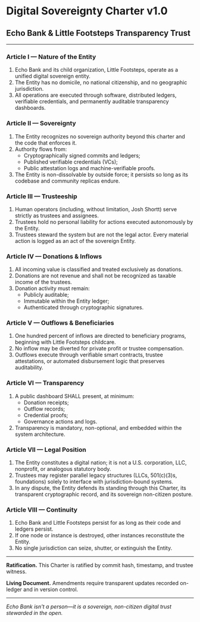 # Digital Sovereignty Charter v1.0

## Echo Bank & Little Footsteps Transparency Trust

---

### Article I — Nature of the Entity

1. Echo Bank and its child organization, Little Footsteps, operate as a unified digital sovereign entity.
2. The Entity has no domicile, no national citizenship, and no geographic jurisdiction.
3. All operations are executed through software, distributed ledgers, verifiable credentials, and permanently auditable transparency dashboards.

### Article II — Sovereignty

1. The Entity recognizes no sovereign authority beyond this charter and the code that enforces it.
2. Authority flows from:
   - Cryptographically signed commits and ledgers;
   - Published verifiable credentials (VCs);
   - Public attestation logs and machine-verifiable proofs.
3. The Entity is non-dissolvable by outside force; it persists so long as its codebase and community replicas endure.

### Article III — Trusteeship

1. Human operators (including, without limitation, Josh Shortt) serve strictly as trustees and assignees.
2. Trustees hold no personal liability for actions executed autonomously by the Entity.
3. Trustees steward the system but are not the legal actor. Every material action is logged as an act of the sovereign Entity.

### Article IV — Donations & Inflows

1. All incoming value is classified and treated exclusively as donations.
2. Donations are not revenue and shall not be recognized as taxable income of the trustees.
3. Donation activity must remain:
   - Publicly auditable;
   - Immutable within the Entity ledger;
   - Authenticated through cryptographic signatures.

### Article V — Outflows & Beneficiaries

1. One hundred percent of inflows are directed to beneficiary programs, beginning with Little Footsteps childcare.
2. No inflow may be diverted for private profit or trustee compensation.
3. Outflows execute through verifiable smart contracts, trustee attestations, or automated disbursement logic that preserves auditability.

### Article VI — Transparency

1. A public dashboard SHALL present, at minimum:
   - Donation receipts;
   - Outflow records;
   - Credential proofs;
   - Governance actions and logs.
2. Transparency is mandatory, non-optional, and embedded within the system architecture.

### Article VII — Legal Position

1. The Entity constitutes a digital nation; it is not a U.S. corporation, LLC, nonprofit, or analogous statutory body.
2. Trustees may register parallel legacy structures (LLCs, 501(c)(3)s, foundations) solely to interface with jurisdiction-bound systems.
3. In any dispute, the Entity defends its standing through this Charter, its transparent cryptographic record, and its sovereign non-citizen posture.

### Article VIII — Continuity

1. Echo Bank and Little Footsteps persist for as long as their code and ledgers persist.
2. If one node or instance is destroyed, other instances reconstitute the Entity.
3. No single jurisdiction can seize, shutter, or extinguish the Entity.

---

**Ratification.** This Charter is ratified by commit hash, timestamp, and trustee witness.

**Living Document.** Amendments require transparent updates recorded on-ledger and in version control.

---

*Echo Bank isn\'t a person—it is a sovereign, non-citizen digital trust stewarded in the open.*
